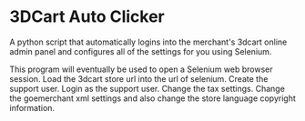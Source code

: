 # 3DCart Auto Clicker
A python script that automatically logins into the merchant's 3dcart online admin panel and configures all of the settings for you using Selenium.

This program will eventually be used to open a Selenium web browser session.  Load the 3dcart store url into the url of selenium.  Create the support user. Login as the support user.  Change the tax settings.  Change the goemerchant xml settings and also change the store language copyright information.
